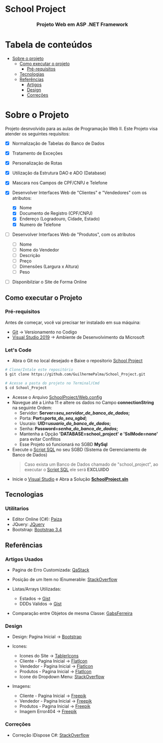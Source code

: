 ﻿# School Project

<h3 align="center">Projeto Web em ASP .NET Framework</h3>

Tabela de conteúdos
=================
<!--ts-->
 * [Sobre o projeto](#sobre-o-projeto)
 	* [Como executar o projeto](#como-executar-o-projeto)
 		* [Pré-requisitos](#pré-requisitos)
	* [Tecnologias](#tecnologias)
   	* [Referências](#referências)
   		* [Artigos](#artigos-usados)
   		* [Design](#design)
   		* [Correções](#correções)
<!--te-->

# Sobre o Projeto
Projeto desnvolvido para as aulas de Programação Web II. Este Projeto visa atender os seguintes requisitos:

- [X] Normalização de Tabelas do Banco de Dados
- [X] Tratamento de Exceções
- [X] Personalização de Rotas
- [X] Utilização da Estrutura DAO e ADO (Database)
- [X] Mascara nos Campos de CPF/CNPJ e Telefone
- [X] Desenvolver Interfaces Web de "Clientes" e "Vendedores" com os atributos:
	- [X] Nome
	- [X] Documento de Registro (CPF/CNPJ)
	- [X] Endereço (Logradouro, Cidade, Estado)
	- [X] Numero de Telefone 
- [ ] Desenvolver Interfaces Web de "Produtos", com os atributos
	- [ ] Nome
	- [ ] Nome do Vendedor
	- [ ] Descrição
	- [ ] Preço
	- [ ] Dimensões (Largura x Altura)
	- [ ] Peso
- [ ] Disponibilziar o Site de Forma Online


## Como executar o Projeto

### Pré-requisitos
Antes de começar, você vai precisar ter instalado em sua máquina:

- [Git](https://git-scm.com/downloads) → Versionamento no Codigo
- [Visual Studio 2019](https://visualstudio.microsoft.com/pt-br/) → Ambiente de Desenvolvimento da Microsoft

### Let's Code

* Abra o Git no local desejado e Baixe o repositorio [School Project](https://github.com/GuilhermePalma/School_Project)
```bash
# Clone/Intale este repositório
$ git clone https://github.com/GuilhermePalma/School_Project.git

# Acesse a pasta do projeto no Terminal/Cmd
$ cd School_Project
```
* Acesse o Arquivo [SchoolProject/Web.config](SchoolProject/Web.config)
* Navegue até a Linha 11 e altere os dados no Campo **connectionString** na seguinte Ordem:
	- Servidor: **Server=*seu_servidor_de_banco_de_dados*;**
	- Porta: **Port=*porta_do_seu_sgbd*;**
	- Usuraio: **UID=*usuario_do_banco_de_dados*;**
	- Senha: **Password=*senha_do_banco_de_dados*;**
	- Mantenha a Opção **'DATABASE=school_project' e 'SslMode=none'** para evitar Conflitos
	- Esse Projeto só funcionará no SGBD **MySql**
* Execute o [Script SQL](script.sql) no seu SGBD (Sistema de Gerenciamento de Banco de Dados)
	> Caso exista um Banco de Dados chamado de "school_project", ao executar o [Script SQL](script.sql) ele
	 será **EXCLUIDO**
* Inicie o [Visual Studio](https://visualstudio.microsoft.com/pt-br/) e Abra a Solução **[SchoolProject.sln](SchoolProject.sln)**


## Tecnologias

### Utilitarios

- Editor Online (C#): [Paiza](https://paiza.io/en)
- JQuery: [JQuery](https://jquery.com)
- Bootstrap: [Bootstrap 3.4](https://getbootstrap.com/docs/3.4)


## Referências

### Artigos Usados

- Pagina de Erro Customizada: [QaStack](https://qastack.com.br/programming/619895/how-can-i-properly-handle-404-in-asp-net-mvc)

- Posição de um Item no IEnumerable: [StackOverflow](https://stackoverflow.com/questions/1290603/how-to-get-the-index-of-an-element-in-an-ienumerable)

- Listas/Arrays Utilizadas: 
    - Estados → [Gist](https://gist.github.com/quagliato/9282728) 
    - DDDs Validos → [Gist](https://gist.github.com/ThadeuLuz/797b60972f74f3080b32642eb36481a5)

- Comparação entre Objetos de mesma Classe: [GabsFerreira](http://gabsferreira.com/a-maneira-certa-de-comparar-objetos-em-c/)

### Design

- Design: Pagina Inicial → [Bootstrap](https://getbootstrap.com/docs/3.4/examples/carousel/#)

- Icones: 
    - Icones do Site  → [TablerIcons](https://tablericons.com)
    - Cliente - Pagina Inicial  → [FlatIcon](https://www.flaticon.com/free-icon/shopper_835900)
    - Vendedor - Pagina Inicial  → [FlatIcon](https://www.flaticon.com/free-icon/business-person_1256183)
    - Produtos - Pagina Inicial  → [FlatIcon](https://www.flaticon.com/free-icon/shopping-bag_1255280)
    - Icone do Dropdown Menu: [StackOverflow](https://pt.stackoverflow.com/questions/330840/bootstrap-3-dropdown-toggle-mudar-de-menu-com-ele-aberto-é-possível)

- Imagens:
    - Cliente - Pagina Inicial  → [Freepik](https://br.freepik.com/vetores-gratis/ilustracao-de-suporte-ao-cliente-plano-organico_13184987.htm)
    - Vendedor - Pagina Inicial → [Freepik](https://br.freepik.com/vetores-gratis/conceito-de-feedback-plano-ilustrado_13718569.htm)
    - Produtos - Pagina Inicial → [Freepik](https://br.freepik.com/vetores-gratis/jovens-em-pe-perto-do-caixa-no-supermercado-contador-pagamento-ilustracao-em-vetor-plana-do-comprador-alimentos-refeicoes-e-produtos_10174096.htm)
    - Imagem Error404 → [Freepik](https://br.freepik.com/vetores-gratis/opa-erro-404-com-uma-ilustracao-do-conceito-de-robo-quebrado_8030430.htm)

### Correções

- Correção IDispose C#: [StackOverflow](https://pt.stackoverflow.com/questions/6913/fechar-conexão-com-banco-de-dados-c)
